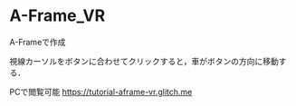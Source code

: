 # A-Frame_VR

A-Frameで作成

視線カーソルをボタンに合わせてクリックすると，車がボタンの方向に移動する．

PCで閲覧可能
https://tutorial-aframe-vr.glitch.me
